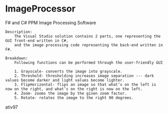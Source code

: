 # ImageProcessor
F# and C# PPM Image Processing Software

	Description:
		The Visual Studio solution contains 2 parts, one representing the GUI front-end written in C#, 
		and the image processing code representing the back-end written in F#.
		
	Breakdown:
		Following functions can be performed through the user-friendly GUI
		
		1. Grayscale- converts the image into grayscale.
		2. Threshold- thresholding increases image separation --- dark values become darker and light values become lighter.
		3. FlipHorizontal- flips an image so that what’s on the left is now on the right, and what’s on the right is now on the left.
		4. Zoom- zooms the image by the given zoom factor.
		5. Rotate- rotates the image to the right 90 degrees.
		
ativ97
